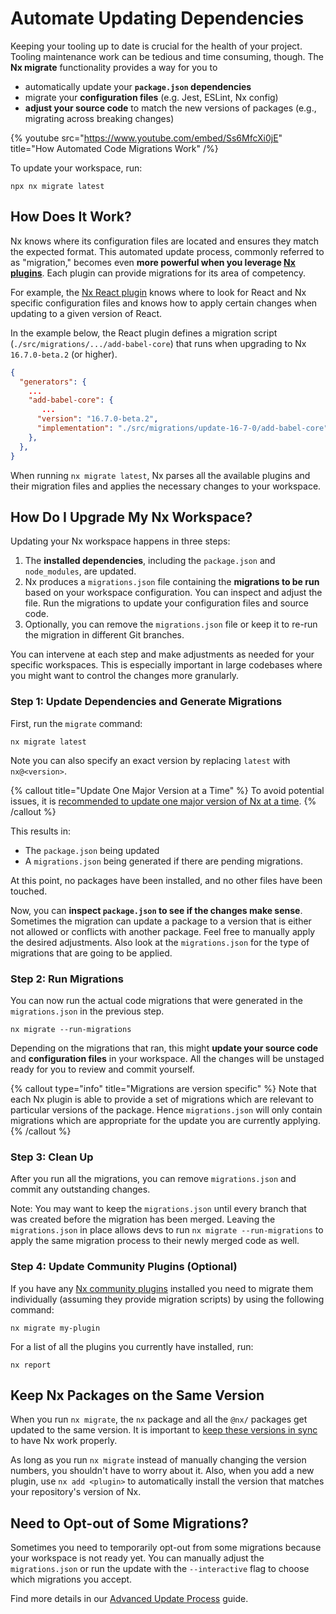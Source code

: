 # Automate Updating Dependencies

Keeping your tooling up to date is crucial for the health of your project. Tooling maintenance work can be tedious and time consuming, though. The **Nx migrate** functionality provides a way for you to

- automatically update your **`package.json` dependencies**
- migrate your **configuration files** (e.g. Jest, ESLint, Nx config)
- **adjust your source code** to match the new versions of packages (e.g., migrating across breaking changes)

{% youtube
src="https://www.youtube.com/embed/Ss6MfcXi0jE"
title="How Automated Code Migrations Work"
/%}

To update your workspace, run:

```shell
npx nx migrate latest
```

## How Does It Work?

Nx knows where its configuration files are located and ensures they match the expected format. This automated update process, commonly referred to as "migration," becomes even **more powerful when you leverage [Nx plugins](/nx-api)**. Each plugin can provide migrations for its area of competency.

For example, the [Nx React plugin](/nx-api/react) knows where to look for React and Nx specific configuration files and knows how to apply certain changes when updating to a given version of React.

In the example below, the React plugin defines a migration script (`./src/migrations/.../add-babel-core`) that runs when upgrading to Nx `16.7.0-beta.2` (or higher).

```json {% fileName="migrations.json" highlightLines=[6,7] %}
{
  "generators": {
    ...
    "add-babel-core": {
       ...
      "version": "16.7.0-beta.2",
      "implementation": "./src/migrations/update-16-7-0/add-babel-core"
    },
  },
}
```

When running `nx migrate latest`, Nx parses all the available plugins and their migration files and applies the necessary changes to your workspace.

## How Do I Upgrade My Nx Workspace?

Updating your Nx workspace happens in three steps:

1. The **installed dependencies**, including the `package.json` and `node_modules`, are updated.
2. Nx produces a `migrations.json` file containing the **migrations to be run** based on your workspace configuration. You can inspect and adjust the file. Run the migrations to update your configuration files and source code.
3. Optionally, you can remove the `migrations.json` file or keep it to re-run the migration in different Git branches.

You can intervene at each step and make adjustments as needed for your specific workspaces. This is especially important in large codebases where you might want to control the changes more granularly.

### Step 1: Update Dependencies and Generate Migrations

First, run the `migrate` command:

```shell
nx migrate latest
```

Note you can also specify an exact version by replacing `latest` with `nx@<version>`.

{% callout title="Update One Major Version at a Time" %}
To avoid potential issues, it is [recommended to update one major version of Nx at a time](/recipes/tips-n-tricks/advanced-update#one-major-version-at-a-time-small-steps).
{% /callout %}

This results in:

- The `package.json` being updated
- A `migrations.json` being generated if there are pending migrations.

At this point, no packages have been installed, and no other files have been touched.

Now, you can **inspect `package.json` to see if the changes make sense**. Sometimes the migration can update a package to a version that is either not allowed or conflicts with another package. Feel free to manually apply the desired adjustments. Also look at the `migrations.json` for the type of migrations that are going to be applied.

### Step 2: Run Migrations

You can now run the actual code migrations that were generated in the `migrations.json` in the previous step.

```shell
nx migrate --run-migrations
```

Depending on the migrations that ran, this might **update your source code** and **configuration files** in your workspace. All the changes will be unstaged ready for you to review and commit yourself.

{% callout type="info" title="Migrations are version specific" %}
Note that each Nx plugin is able to provide a set of migrations which are relevant to particular versions of the package. Hence `migrations.json` will only contain migrations which are appropriate for the update you are currently applying.
{% /callout %}

### Step 3: Clean Up

After you run all the migrations, you can remove `migrations.json` and commit any outstanding changes.

Note: You may want to keep the `migrations.json` until every branch that was created before the migration has been merged. Leaving the `migrations.json` in place allows devs to run `nx migrate --run-migrations` to apply the same migration process to their newly merged code as well.

### Step 4: Update Community Plugins (Optional)

If you have any [Nx community plugins](/plugin-registry) installed you need to migrate them individually (assuming they provide migration scripts) by using the following command:

```shell
nx migrate my-plugin
```

For a list of all the plugins you currently have installed, run:

```shell
nx report
```

## Keep Nx Packages on the Same Version

When you run `nx migrate`, the `nx` package and all the `@nx/` packages get updated to the same version. It is important to [keep these versions in sync](/recipes/tips-n-tricks/keep-nx-versions-in-sync) to have Nx work properly.

As long as you run `nx migrate` instead of manually changing the version numbers, you shouldn't have to worry about it. Also, when you add a new plugin, use `nx add <plugin>` to automatically install the version that matches your repository's version of Nx.

## Need to Opt-out of Some Migrations?

Sometimes you need to temporarily opt-out from some migrations because your workspace is not ready yet. You can manually adjust the `migrations.json` or run the update with the `--interactive` flag to choose which migrations you accept.

Find more details in our [Advanced Update Process](/recipes/tips-n-tricks/advanced-update) guide.
